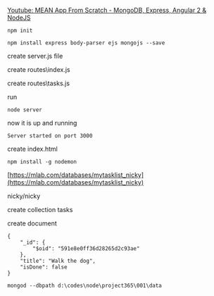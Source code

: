 [Youtube: MEAN App From Scratch - MongoDB, Express, Angular 2 & NodeJS](https://www.youtube.com/watch?v=PFP0oXNNveg&t=1095s)
```
npm init

npm install express body-parser ejs mongojs --save
```

create server.js file

create routes\index.js

create routes\tasks.js

run
```
node server
```
now it is up and running
```
Server started on port 3000
```

create index.html

```
npm install -g nodemon
```

[https://mlab.com/databases/mytasklist_nicky](https://mlab.com/databases/mytasklist_nicky)

nicky/nicky

create collection tasks

create document

```
{
    "_id": {
        "$oid": "591e8e0ff36d28265d2c93ae"
    },
    "title": "Walk the dog",
    "isDone": false
}
```

```
mongod --dbpath d:\codes\node\project365\001\data
```

